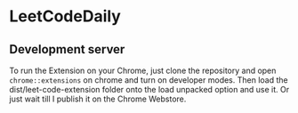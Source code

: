 # LeetCodeDaily


## Development server
To run the Extension on your Chrome, just clone the repository and open `chrome::extensions` on  chrome and turn on developer modes. Then load the dist/leet-code-extension folder onto the load unpacked option and use it.
Or just wait till I publish it on the Chrome Webstore.
